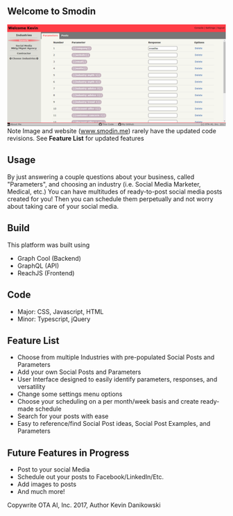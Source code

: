 ## Welcome to Smodin
![Smodin Background Image](https://github.com/KevinDanikowski/smodin-post-writer/blob/master/src/images/CURRENT-INTERFACE.PNG?raw=true)
Note Image and website (www.smodin.me) rarely have the updated code revisions. See **Feature List** for updated features
## Usage
By just answering a couple questions about your business, called "Parameters", and choosing an industry (i.e. Social Media Marketer, Medical, etc.) You can have multitudes of ready-to-post social media posts created for you! Then you can schedule them perpetually and not worry about taking care of your social media.

## Build
This platform was built using
- Graph Cool (Backend)
- GraphQL (API)
- ReachJS (Frontend)

## Code
- Major: CSS, Javascript, HTML
- Minor: Typescript, jQuery

## Feature List
- Choose from multiple Industries with pre-populated Social Posts and Parameters
- Add your own Social Posts and Parameters
- User Interface designed to easily identify parameters, responses, and versatility
- Change some settings menu options
- Choose your scheduling on a per month/week basis and create ready-made schedule
- Search for your posts with ease
- Easy to reference/find Social Post ideas, Social Post Examples, and Parameters

## Future Features in Progress
- Post to your social Media
- Schedule out your posts to Facebook/LinkedIn/Etc.
- Add images to posts
- And much more!

Copywrite  OTA AI, Inc. 2017, Author Kevin Danikowski